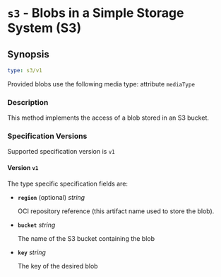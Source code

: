 # `s3` - Blobs in a Simple Storage System (S3)

## Synopsis

```yaml
type: s3/v1
```

Provided blobs use the following media type: attribute `mediaType`

### Description

This method implements the access of a blob stored in an S3 bucket.

### Specification Versions

Supported specification version is `v1`

#### Version `v1`

The type specific specification fields are:

- **`region`** (optional) *string*

  OCI repository reference (this artifact name used to store the blob).

- **`bucket`** *string*

  The name of the S3 bucket containing the blob

- **`key`** *string*

  The key of the desired blob
